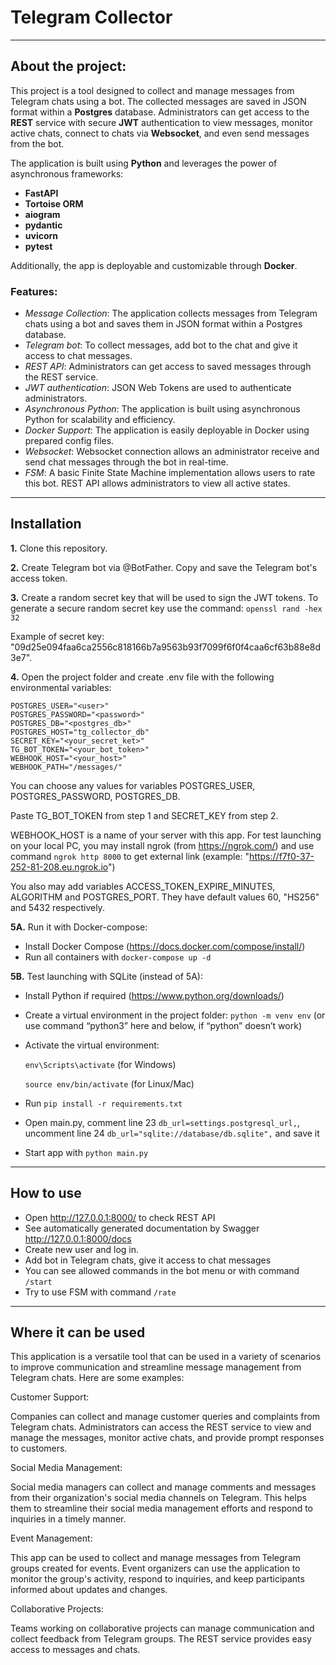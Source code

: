 # Telegram Collector
___
## About the project:
This project is a tool designed to collect and manage messages from Telegram chats using a bot. 
The collected messages are saved in JSON format within a **Postgres** database. 
Administrators can get access to the **REST** service with secure **JWT** authentication to view messages, monitor active chats, connect to chats via **Websocket**, and even send messages from the bot. 

The application is built using **Python** and leverages the power of asynchronous frameworks:
- **FastAPI**
- **Tortoise ORM**
- **aiogram**
- **pydantic**
- **uvicorn**
- **pytest**

Additionally, the app is deployable and customizable through **Docker**.

### Features:
- _Message Collection_: The application collects messages from Telegram chats using a bot and saves them in JSON format within a Postgres database.
- _Telegram bot_: To collect messages, add bot to the chat and give it access to chat messages.
- _REST API_: Administrators can get access to saved messages through the REST service.
- _JWT authentication_: JSON Web Tokens are used to authenticate administrators.
- _Asynchronous Python_: The application is built using asynchronous Python for scalability and efficiency.
- _Docker Support_: The application is easily deployable in Docker using prepared config files.
- _Websocket_: Websocket connection allows an administrator receive and send chat messages through the bot in real-time.
- _FSM_: A basic Finite State Machine implementation allows users to rate this bot. REST API allows administrators to view all active states.

___
## Installation
**1.** Clone this repository.

**2.** Create Telegram bot via @BotFather. 
Copy and save the Telegram bot's access token.

**3.** Create a random secret key that will be used to sign the JWT tokens.
To generate a secure random secret key use the command:
```openssl rand -hex 32```

Example of secret key:
"09d25e094faa6ca2556c818166b7a9563b93f7099f6f0f4caa6cf63b88e8d3e7".

**4.** Open the project folder and create .env file with the following environmental variables:
```commandline
POSTGRES_USER="<user>"
POSTGRES_PASSWORD="<password>"
POSTGRES_DB="<postgres_db>"
POSTGRES_HOST="tg_collector_db"
SECRET_KEY="<your_secret_ket>"
TG_BOT_TOKEN="<your_bot_token>"
WEBHOOK_HOST="<your_host>"
WEBHOOK_PATH="/messages/"
```
You can choose any values for variables POSTGRES_USER, POSTGRES_PASSWORD, POSTGRES_DB.

Paste TG_BOT_TOKEN from step 1 and SECRET_KEY from step 2.

WEBHOOK_HOST is a name of your server with this app. 
For test launching on your local PC, you may install ngrok (from https://ngrok.com/) 
and use command ```ngrok http 8000``` to get external link (example: "https://f7f0-37-252-81-208.eu.ngrok.io") 

You also may add variables ACCESS_TOKEN_EXPIRE_MINUTES, ALGORITHM and POSTGRES_PORT.
They have default values 60, "HS256" and 5432 respectively.

**5A.** Run it with Docker-compose:
- Install Docker Compose
  (https://docs.docker.com/compose/install/)
- Run all containers with ```docker-compose up -d```

**5B.** Test launching with SQLite (instead of 5A):
- Install Python if required
  (https://www.python.org/downloads/)
-  Create a virtual environment in the project folder: ```python -m venv env``` 
  (or use command “python3” here and below, if “python” doesn’t work)
- Activate the virtual environment: 

  ```env\Scripts\activate``` (for Windows) 

  ```source env/bin/activate``` (for Linux/Mac) 
- Run ```pip install -r requirements.txt```
- Open main.py, comment line 23 ```db_url=settings.postgresql_url,```, 
  uncomment line 24 ```db_url="sqlite://database/db.sqlite",``` and save it
- Start app with ```python main.py```
___
## How to use
- Open http://127.0.0.1:8000/ to check REST API
- See automatically generated documentation by Swagger http://127.0.0.1:8000/docs
- Create new user and log in.
- Add bot in Telegram chats, give it access to chat messages
- You can see allowed commands in the bot menu or with command ```/start```
- Try to use FSM with command ```/rate```

___
## Where it can be used
This application is a versatile tool that can be used in a variety of scenarios to improve communication and streamline message management from Telegram chats. 
Here are some examples:

Customer Support: 

Companies can collect and manage customer queries and complaints from Telegram chats. 
Administrators can access the REST service to view and manage the messages, monitor active chats, and provide prompt responses to customers.

Social Media Management: 

Social media managers can collect and manage comments and messages from their organization's social media channels on Telegram. 
This helps them to streamline their social media management efforts and respond to inquiries in a timely manner.

Event Management: 

This app can be used to collect and manage messages from Telegram groups created for events. 
Event organizers can use the application to monitor the group's activity, respond to inquiries, and keep participants informed about updates and changes.

Collaborative Projects: 

Teams working on collaborative projects can manage communication and collect feedback from Telegram groups. 
The REST service provides easy access to messages and chats.



